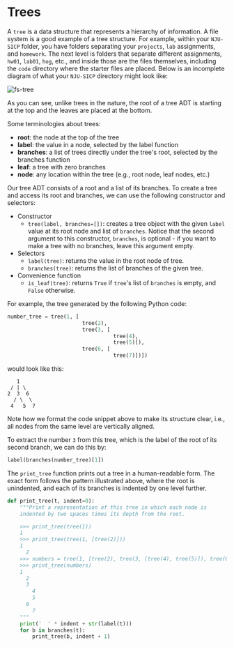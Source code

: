 # Trees

A `tree` is a data structure that represents a hierarchy of information. A file system is a good example of a tree structure. For example, within your `NJU-SICP` folder, you have folders separating your `projects`, `lab` assignments, and `homework`. The next level is folders that separate different assignments, `hw01`, `lab01`, `hog`, etc., and inside those are the files themselves, including the `code` directory where the starter files are placed. Below is an incomplete diagram of what your `NJU-SICP` directory might look like:

![fs-tree](https://sicp.pascal-lab.net/2024/labs/lab04/images/fs-tree.png)

As you can see, unlike trees in the nature, the root of a tree ADT is starting at the top and the leaves are placed at the bottom.

Some terminologies about trees:

* **root**: the node at the top of the tree
* **label**: the value in a node, selected by the label function
* **branches**: a list of trees directly under the tree's root, selected by the branches function
* **leaf**: a tree with zero branches
* **node**: any location within the tree (e.g., root node, leaf nodes, etc.)

Our tree ADT consists of a root and a list of its branches. To create a tree and access its root and branches, we can use the following constructor and selectors:

* Constructor
  * `tree(label, branches=[])`: creates a tree object with the given `label` value at its root node and list of `branches`. Notice that the second argument to this constructor, `branches`, is optional - if you want to make a tree with no branches, leave this argument empty.
* Selectors
  * `label(tree)`: returns the value in the root node of tree.
  * `branches(tree)`: returns the list of branches of the given tree.
* Convenience function
  * `is_leaf(tree)`: returns `True` if `tree`'s list of `branches` is empty, and `False` otherwise.

For example, the tree generated by the following Python code:

```python
number_tree = tree(1, [
                        tree(2),
                        tree(3, [
                                  tree(4),
                                  tree(5)]),
                        tree(6, [
                                  tree(7)])])
```

would look like this:

```
   1
 / | \
2  3  6
  / \  \
 4   5  7
```

Note how we format the code snippet above to make its structure clear, i.e., all nodes from the same level are vertically aligned.

To extract the number `3` from this tree, which is the label of the root of its second branch, we can do this by:

```python
label(branches(number_tree)[1])
```

The `print_tree` function prints out a tree in a human-readable form. The exact form follows the pattern illustrated above, where the root is unindented, and each of its branches is indented by one level further.

```python
def print_tree(t, indent=0):
    """Print a representation of this tree in which each node is
    indented by two spaces times its depth from the root.

    >>> print_tree(tree(1))
    1
    >>> print_tree(tree(1, [tree(2)]))
    1
      2
    >>> numbers = tree(1, [tree(2), tree(3, [tree(4), tree(5)]), tree(6, [tree(7)])])
    >>> print_tree(numbers)
    1
      2
      3
        4
        5
      6
        7
    """
    print('  ' * indent + str(label(t)))
    for b in branches(t):
        print_tree(b, indent + 1)
```
